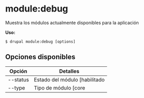 # module:debug
Muestra los módulos actualmente disponibles para la aplicación

**Uso:**
```
$ drupal module:debug [options]
```

## Opciones disponibles
Opción | Detalles
-------|-------------
--status | Estado del módulo [habilitado|deshabilitado]
--type | Tipo de módulo [core|no-core]
